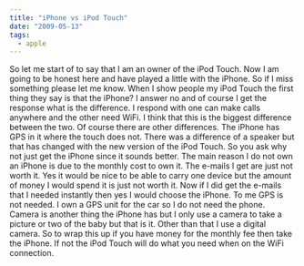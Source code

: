 ```yaml
---
title: "iPhone vs iPod Touch"
date: "2009-05-13"
tags:
  - apple
---
```


So let me start of to say that I am an owner of the iPod Touch. Now I am going to be honest here and have played a little with the iPhone. So if I miss something please let me know. When I show people my iPod Touch the first thing they say is that the iPhone? I answer no and of course I get the response what is the difference. I respond with one can make calls anywhere and the other need WiFi. I think that this is the biggest difference between the two. Of course there are other differences. The iPhone has GPS in it where the touch does not. There was a difference of a speaker but that has changed with the new version of the iPod Touch. So you ask why not just get the iPhone since it sounds better. The main reason I do not own an iPhone is due to the monthly cost to own it. The e-mails I get are just not worth it. Yes it would be nice to be able to carry one device but the amount of money I would spend it is just not worth it. Now if I did get the e-mails that I needed instantly then yes I would choose the iPhone. To me GPS is not needed. I own a GPS unit for the car so I do not need the phone. Camera is another thing the iPhone has but I only use a camera to take a picture or two of the baby but that is it. Other than that I use a digital camera. So to wrap this up if you have money for the monthly fee then take the iPhone. If not the iPod Touch will do what you need when on the WiFi connection.
